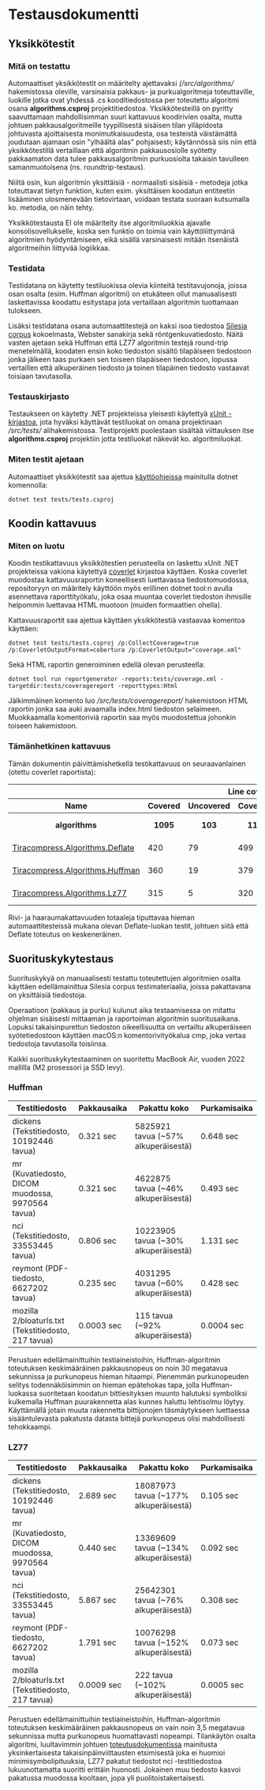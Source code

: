 # Testausdokumentti

## Yksikkötestit

### Mitä on testattu

Automaattiset yksikkötestit on määritelty ajettavaksi *(/src/algorithms/* hakemistossa oleville, varsinaisia pakkaus- ja purkualgoritmeja toteuttaville, luokille jotka ovat yhdessä .cs kooditiedostossa per toteutettu algoritmi osana **algorithms.csproj** projektitiedostoa. Yksikkötesteillä on pyritty saavuttamaan mahdollisimman suuri kattavuus koodirivien osalta, mutta johtuen pakkausalgoritmeille tyypillisestä sisäisen tilan ylläpidosta johtuvasta ajoittaisesta monimutkaisuudesta, osa testeistä väistämättä joudutaan ajamaan osin "ylhäältä alas" pohjaisesti; käytännössä siis niin että yksikkötestillä vertaillaan että algoritmin pakkausosiolle syötetty pakkaamaton data tulee pakkausalgoritmin purkuosiolta takaisin tavulleen samanmuotoisena (ns. roundtrip-testaus).

Niiltä osin, kun algoritmin yksittäisiä - normaalisti sisäisiä - metodeja jotka toteuttavat tietyn funktion, kuten esim. yksittäisen koodatun entiteetin lisääminen ulosmenevään tietovirtaan, voidaan testata suoraan kutsumalla ko. metodia, on näin tehty.

Yksikkötestausta EI ole määritelty itse algoritmiluokkia ajavalle konsolisovellukselle, koska sen funktio on toimia vain käyttöliittymänä algoritmien hyödyntämiseen, eikä sisällä varsinaisesti mitään itsenäistä algoritmeihin liittyvää logiikkaa. 

### Testidata

Testidatana on käytetty testiluokissa olevia kiinteitä testitavujonoja, joissa osan osalta (esim. Huffman algoritmi) on etukäteen ollut manuaalisesti laskettavissa koodattu esitystapa jota vertaillaan algoritmin tuottamaan tulokseen. 

Lisäksi testidatana osana automaattitestejä on kaksi isoa tiedostoa [Silesia corpus](https://github.com/MiloszKrajewski/SilesiaCorpus) kokoelmasta, Webster sanakirja sekä röntgenkuvatiedosto. Näitä vasten ajetaan sekä Huffman että LZ77 algoritmin testejä round-trip menetelmällä, koodaten ensin koko tiedoston sisältö tilapäiseen tiedostoon jonka jälkeen taas purkaen sen toiseen tilapäiseen tiedostoon, lopussa vertaillen että alkuperäinen tiedosto ja toinen tilapäinen tiedosto vastaavat toisiaan tavutasolla.

### Testauskirjasto

Testaukseen on käytetty .NET projekteissa yleisesti käytettyä [xUnit -kirjastoa](https://xunit.net/), jota hyväksi käyttävät testiluokat on omana projektinaan */src/tests/* alihakemistossa. Testiprojekti puolestaan sisältää viittauksen itse **algorithms.csproj** projektiin jotta testiluokat näkevät ko. algoritmiluokat.

### Miten testit ajetaan

Automaattiset yksikkötestit saa ajettua [käyttöohjeissa](./kayttoohje.md) mainitulla dotnet komennolla:  

```
dotnet test tests/tests.csproj
```

## Koodin kattavuus

### Miten on luotu

Koodin testikattavuus yksikkötestien perusteella on laskettu xUnit .NET projekteissa vakiona käytettyä [coverlet](https://github.com/coverlet-coverage/coverlet) kirjastoa käyttäen. Koska coverlet muodostaa kattavuusraportin koneellisesti luettavassa tiedostomuodossa, repositoryyn on määritely käyttöön myös erillinen dotnet tool:n avulla asennettava raporttityökalu, joka osaa muuntaa coverlet tiedoston ihmisille helpommin luettavaa HTML muotoon (muiden formaattien ohella).

Kattavuusraportit saa ajettua käyttäen yksikkötestiä vastaavaa komentoa käyttäen:

```
dotnet test tests/tests.csproj /p:CollectCoverage=true /p:CoverletOutputFormat=cobertura /p:CoverletOutput="coverage.xml"
```

Sekä HTML raportin generoiminen edellä olevan perusteella:

```
dotnet tool run reportgenerator -reports:tests/coverage.xml -targetdir:tests/coveragereport -reporttypes:Html 
```

Jälkimmäinen komento luo */src/tests/coveragereport/* hakemistoon HTML raportin jonka saa auki avaamalla index.html tiedoston selaimeen. Muokkaamalla komentoriviä raportin saa myös muodostettua johonkin toiseen hakemistoon.

### Tämänhetkinen kattavuus

Tämän dokumentin päivittämishetkellä testikattavuus on seuraavanlainen (otettu coverlet raportista):

<div class="table-responsive"><table class="overview table-fixed stripped"><colgroup><col class="column-min-200"><col class="column90"><col class="column105"><col class="column100"><col class="column70"><col class="column98"><col class="column112"><col class="column90"><col class="column70"><col class="column98"><col class="column112"></colgroup><thead><tr class="header"><th></th><th colspan="6" class="center">Line coverage</th><th colspan="4" class="center">Branch coverage</th></tr><tr><th><i class="icon-down-dir_active"></i>Name</th><th class="right"><i class="icon-down-dir"></i>Covered</th><th class="right"><i class="icon-down-dir"></i>Uncovered</th><th class="right"><i class="icon-down-dir"></i>Coverable</th><th class="right"><i class="icon-down-dir"></i>Total</th><th colspan="2" class="center"><i class="icon-down-dir"></i>Percentage</th><th class="right"><i class="icon-down-dir"></i>Covered</th><th class="right"><i class="icon-down-dir"></i>Total</th><th colspan="2" class="center"><i class="icon-down-dir"></i>Percentage</th></tr></thead><tbody><tr codeelement-row=""><th><i class="icon-minus"></i> algorithms</th><th class="right">1095</th><th class="right">103</th><th class="right">1198</th><th class="right">2521</th><th class="right" title="1095/1198">91.4%</th><th class="right"><coverage-bar><table class="coverage"><td class="covered91 green"></td><td class="covered9 red"></td></table></coverage-bar></th><th class="right">278</th><th class="right">334</th><th class="right" title="278/334">83.2%</th><th class="right"><coverage-bar><table class="coverage"><td class="covered83 green"></td><td class="covered17 red"></td></table></coverage-bar></th></tr><tr class-row=""><td><a href="algorithms_Deflate.html">Tiracompress.Algorithms.Deflate</td><td class="right"> 420 </td><td class="right"> 79 </td><td class="right"> 499 </td><td class="right"> 1064 </td><td class="right" title="420/499"> 84.1% </td><td class="right"><coverage-bar><table class="coverage"><td class="covered84 green"></td><td class="covered16 red"></td></table></coverage-bar></td><td class="right"> 102 </td><td class="right"> 137 </td><td class="right" title="102/137"> 74.4% </td><td class="right"><coverage-bar><table class="coverage"><td class="covered74 green"></td><td class="covered26 red"></td></table></coverage-bar></td></tr><tr class-row=""><td><a href="algorithms_Huffman.html">Tiracompress.Algorithms.Huffman</td><td class="right"> 360 </td><td class="right"> 19 </td><td class="right"> 379 </td><td class="right"> 806 </td><td class="right" title="360/379"> 94.9% </td><td class="right"><coverage-bar><table class="coverage"><td class="covered95 green"></td><td class="covered5 red"></td></table></coverage-bar></td><td class="right"> 99 </td><td class="right"> 117 </td><td class="right" title="99/117"> 84.6% </td><td class="right"><coverage-bar><table class="coverage"><td class="covered85 green"></td><td class="covered15 red"></td></table></coverage-bar></td></tr><tr class-row=""><td><a href="algorithms_Lz77.html">Tiracompress.Algorithms.Lz77</td><td class="right"> 315 </td><td class="right"> 5 </td><td class="right"> 320 </td><td class="right"> 651 </td><td class="right" title="315/320"> 98.4% </td><td class="right"><coverage-bar><table class="coverage"><td class="covered98 green"></td><td class="covered2 red"></td></table></coverage-bar></td><td class="right"> 77 </td><td class="right"> 80 </td><td class="right" title="77/80"> 96.2% </td><td class="right"><coverage-bar><table class="coverage"><td class="covered96 green"></td><td class="covered4 red"></td></table></coverage-bar></td></tr></tbody></table></div>

Rivi- ja haaraumakattavuuden totaaleja tiputtavaa hieman automaattitesteissä mukana olevan Deflate-luokan testit, johtuen siitä että Deflate toteutus on keskeneräinen.

## Suorituskykytestaus

Suorituskykyä on manuaalisesti testattu toteutettujen algoritmien osalta käyttäen edellämainittua Silesia corpus testimateriaalia, joissa pakattavana on yksittäisiä tiedostoja.

Operaatioon (pakkaus ja purku) kulunut aika testaamisessa on mitattu ohjelman sisäisesti mittaaman ja raportoiman algoritmin suoritusaikana. Lopuksi takaisinpurettun tiedoston oikeellisuutta on vertailtu alkuperäiseen syötetiedostoon käyttäen macOS:n komentorivityökalua cmp, joka vertaa tiedostoja tavutasolla toisiinsa.

Kaikki suorituskykytestaaminen on suoritettu MacBook Air, vuoden 2022 mallilla (M2 prosessori ja SSD levy). 

### Huffman

| Testitiedosto | Pakkausaika | Pakattu koko | Purkamisaika |
| ----- | ------------- | ------ | ------ |
| dickens (Tekstitiedosto, 10192446 tavua) | 0.321 sec | 5825921 tavua (~57% alkuperäisestä) | 0.648 sec |
| mr (Kuvatiedosto, DICOM muodossa, 9970564 tavua) | 0.321 sec | 4622875 tavua (~46% alkuperäisestä) | 0.493 sec |
| nci (Tekstitiedosto, 33553445 tavua) | 0.806 sec | 10223905 tavua (~30% alkuperäisestä) | 1.131 sec |
| reymont (PDF-tiedosto, 6627202 tavua) | 0.235 sec | 4031295 tavua (~60% alkuperäisestä) | 0.428 sec |
| mozilla 2/bloaturls.txt (Tekstitiedosto, 217 tavua) | 0.0003 sec | 115 tavua (~92% alkuperäisestä) | 0.0004 sec |

Perustuen edellämainittuihin testiaineistoihin, Huffman-algoritmin toteutuksen keskimääräinen pakkausnopeus on noin 30 megatavua sekunnissa ja purkunopeus hieman hitaampi. Pienemmän purkunopeuden selitys todennäköisimmin on hieman epätehokas tapa, jolla Huffman-luokassa suoritetaan koodatun bittiesityksen muunto halutuksi symboliksi kulkemalla Huffman puurakennetta alas kunnes haluttu lehtisolmu löytyy. Käyttämällä jotain muuta rakennetta bittijonojen täsmäytykseen luettaessa sisääntulevasta pakatusta datasta bittejä purkunopeus olisi mahdollisesti tehokkaampi.

### LZ77

| Testitiedosto | Pakkausaika | Pakattu koko | Purkamisaika |
| ----- | ------------- | ------ | ------ |
| dickens (Tekstitiedosto, 10192446 tavua) | 2.689 sec | 18087973 tavua (~177% alkuperäisestä) | 0.105 sec |
| mr (Kuvatiedosto, DICOM muodossa, 9970564 tavua) | 0.440 sec | 13369609 tavua (~134% alkuperäisestä) | 0.092 sec |
| nci (Tekstitiedosto, 33553445 tavua) | 5.867 sec | 25642301 tavua (~76% alkuperäisestä) | 0.308 sec |
| reymont (PDF-tiedosto, 6627202 tavua) | 1.791 sec | 10076298 tavua (~152% alkuperäisestä) | 0.073 sec |
| mozilla 2/bloaturls.txt (Tekstitiedosto, 217 tavua) | 0.0009 sec | 222 tavua (~102% alkuperäisestä) | 0.0005 sec |

Perustuen edellämainittuihin testiaineistoihin, Huffman-algoritmin toteutuksen keskimääräinen pakkausnopeus on vain noin 3,5 megatavua sekunnissa mutta purkunopeus huomattavasti nopeampi. Tilankäytön osalta algoritmi, luultavimmin johtuen [toteutusdokumentissa](./toteutusdokumentti.md) mainitusta yksinkertaisesta takaisinpäinviittausten etsimisestä joka ei huomioi minimisymbolipituuksia, LZ77 pakatut tiedostot nci -testitiedostoa lukuunottamatta suoritti erittäin huonosti. Jokainen muu tiedosto kasvoi pakatussa muodossa kooltaan, jopa yli puolitoistakertaisesti.